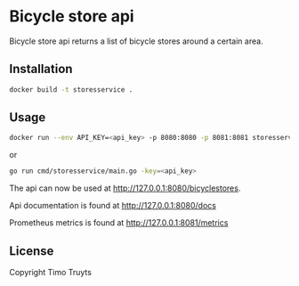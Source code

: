# Bicycle store api

Bicycle store api returns a list of bicycle stores around a certain area.

## Installation


```bash
docker build -t storesservice .
```

## Usage

```bash
docker run --env API_KEY=<api_key> -p 8080:8080 -p 8081:8081 storesservice
```

or
```bash
go run cmd/storesservice/main.go -key=<api_key>
```

The api can now be used at http://127.0.0.1:8080/bicyclestores.

Api documentation is found at http://127.0.0.1:8080/docs

Prometheus metrics is found at http://127.0.0.1:8081/metrics


## License
Copyright Timo Truyts
